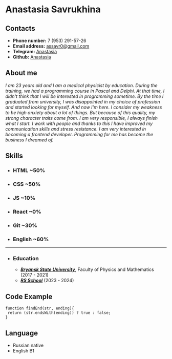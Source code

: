 # Anastasia Savrukhina

## **Contacts**

- **Phone number:** 7 (953) 291-57-26
- **Email address:** assavr0@gmail.com
- **Telegram:** [Anastasia](https://t.me/assavrukhina)
- **Github:** [Anastasia](https://github.com/assavr)

## **About me**

_I am 23 years old and I am a medical physicist by education. During the training, we had a programming course in Pascal and Delphi. At that time, I didn't think that I will be interested in programming sometime. By the time I graduated from university, I was disappointed in my choice of profession and started looking for myself. And now I'm here. I consider my weakness to be high anxiety about a lot of things. But because of this quality, my strong character traits come from. I am very responsible, I always finish what I start. I work with people and thanks to this I have improved my communication skills and stress resistance. I am very interested in becoming a frontend developer. Programming for me has become the business I dreamed of._

## **Skills**

- ### **HTML** ~50%
- ### **CSS** ~50%
- ### **JS** ~10%
- ### **React** ~0%
- ### **Git** ~30%
- ### **English** ~60%

---

- ### **Education**
  - **_[Bryansk State University](https://brgu.ru/)_**, Faculty of Physics and Mathematics (2017 - 2021)
  - **_[RS School](https://rs.school/)_** (2023 - 2024)

## **Code Example**

```
function findEnd(str, ending){
 return (str.endsWith(ending)) ? true : false;
}
```

## **Language**

- Russian native
- English B1
